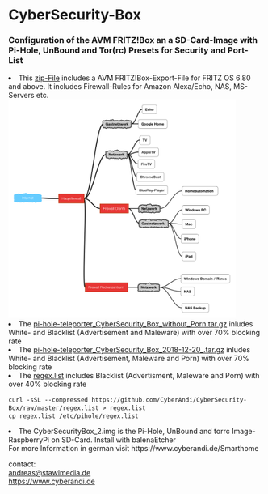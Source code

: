 # CyberSecurity-Box
<p>
<h3>Configuration of the AVM FRITZ!Box an a SD-Card-Image with Pi-Hole, UnBound and Tor(rc) Presets for Security and Port-List</h3>
</p><p>
<lo>
<li>This <a href="https://github.com/CyberAndi/CyberSecurity-Box/blob/master/CyberSecurityBox.zip">zip-File</a> includes a AVM FRITZ!Box-Export-File for FRITZ OS 6.80 and above.
It includes Firewall-Rules for Amazon 
Alexa/Echo, NAS, MS-Servers etc.
<br>
<img src="Schema.PNG" width="450px"></img>

</li>
<li>
  The <a href="https://github.com/CyberAndi/CyberSecurity-Box/blob/master/pi-hole-teleporter_CyberSecurity_Box_without_Porn.tar.gz">pi-hole-teleporter_CyberSecurity_Box_without_Porn.tar.gz</a> inludes White- and Blacklist (Advertisement and Maleware)
with over 70% blocking rate
</li>
<li>
  The <a href="https://github.com/CyberAndi/CyberSecurity-Box/blob/master/pi-hole-teleporter_CyberSecurity_Box_without_Porn.tar.gz">pi-hole-teleporter_CyberSecurity_Box_2018-12-20_.tar.gz</a> inludes White- and Blacklist (Advertisement, Maleware and Porn)
with over 70% blocking rate
</li><li>
  The <a href="https://github.com/CyberAndi/CyberSecurity-Box/blob/master/regex.list">regex.list</a> includes Blacklist (Advertisment, Maleware and Porn) with over 40% blocking rate<br>
<pre><code>curl -sSL --compressed https://github.com/CyberAndi/CyberSecurity-Box/raw/master/regex.list > regex.list
cp regex.list /etc/pihole/regex.list
</code></pre>
</li><li>
The CyberSecurityBox_2.img is the Pi-Hole, UnBound and torrc Image-RaspberryPi on SD-Card. Install with balenaEtcher
</li>
</lo>
For more Information in german visit https://www.cyberandi.de/Smarthome
</p><P>

contact: <br>
andreas@stawimedia.de<br>
https://www.cyberandi.de
</p>
